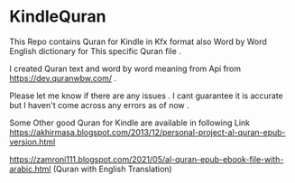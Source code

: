 # KindleQuran
This Repo contains Quran for Kindle in Kfx format  also Word by Word English dictionary for This specific Quran file . 

I created Quran text and word by word meaning from Api from https://dev.quranwbw.com/  . 

Please let me know if there are any issues . 
I cant guarantee it is accurate but I haven't come across any errors as of now .  

Some Other good Quran for Kindle are available in following Link 
https://akhirmasa.blogspot.com/2013/12/personal-project-al-quran-epub-version.html  

https://zamroni111.blogspot.com/2021/05/al-quran-epub-ebook-file-with-arabic.html  (Quran with English Translation)


